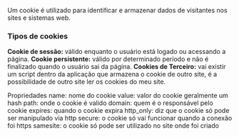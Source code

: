 Um cookie é utilizado para identificar e armazenar dados de visitantes nos sites e sistemas web.

### Tipos de cookies

**Cookie de sessão:** válido enquanto o usuário está logado ou acessando a página.
**Cookie persistente:** válido por determinado período e não é finalizado quando o usuário sai da página.
**Cookies de Terceiro:** vai existir um script dentro da aplicação que armazena o cookie de outro site, é a possibilidade de outro site ler os cookies do meu site.

Propriedades
name:        nome do cookie
value:        valor do cookie geralmente um hash
path:         onde o cookie é valido
domain:    quem é o responsável pelo cookie
expires:     quando o cookie expira
http_only: diz que o cookie só pode ser manipulado via http
secure:      o cookie só vai funcionar quando a conexão foi https
samesite:  o cookie só pode ser utilizado no site onde foi criado
